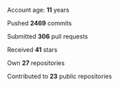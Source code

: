 Account age: **11** years

Pushed **2469** commits

Submitted **306** pull requests

Received **41** stars

Own **27** repositories

Contributed to **23** public repositories
